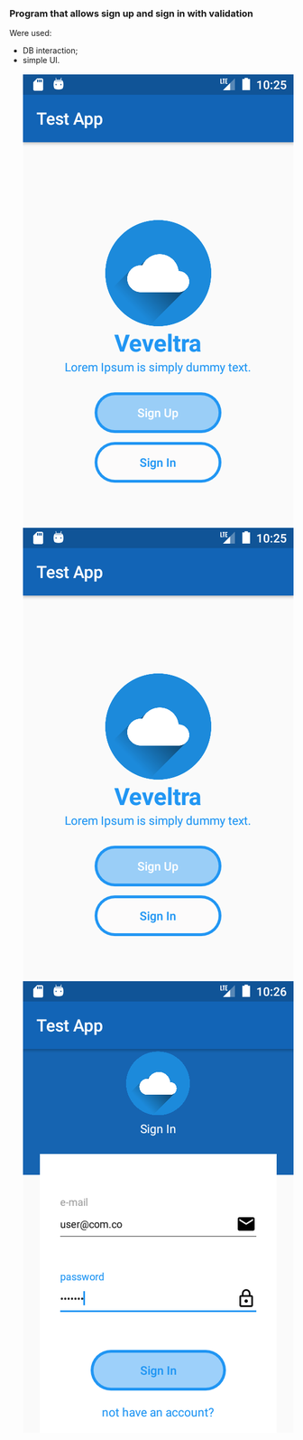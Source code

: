 ### Program that allows sign up and sign in with validation
Were used:
- DB interaction;
- simple UI.</br></br>
![](images/Screenshot_1552033524.png)
![](images/Screenshot_1552033524.png)
![](images/Screenshot_1552033594.png)
